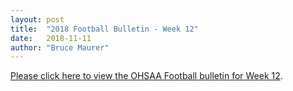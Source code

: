 ```yaml
---
layout: post
title:  "2018 Football Bulletin - Week 12"
date:   2018-11-11
author: "Bruce Maurer"
---
```


[Please click here to view the OHSAA Football bulletin for Week
12](https://storage.googleapis.com/ohsaa-websites/bulletins/2018/2018-bulletin-12.pdf).
